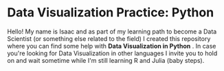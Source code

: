 # Data Visualization Practice: Python

Hello! My name is Isaac and as part of my learning path to become a Data Scientist (or something else related to the field) I created this repository where you can find some help with **Data Visualization in Python** . In case you're looking for Data Visualization in other languages I invite you to hold on and wait sometime while I'm still learning R and Julia (baby steps). 
